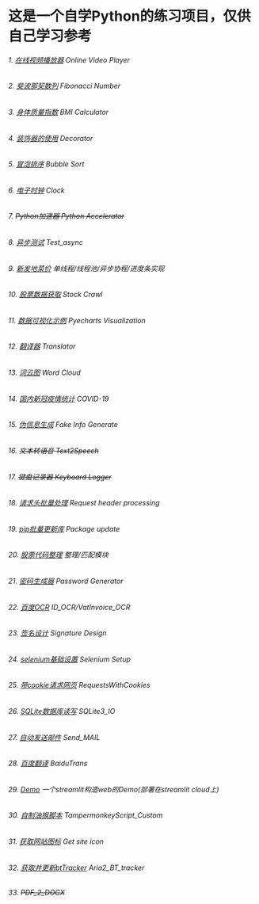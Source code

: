 # 这是一个自学Python的练习项目，仅供自己学习参考

###### 1. [在线视频播放器](./Video_player.py) Online Video Player
###### 2. [斐波那契数列](./Fibonacci_number.py) Fibonacci Number
###### 3. [身体质量指数](./BMI_calculator.py) BMI Calculator
###### 4. [装饰器的使用](./Decorator.py) Decorator
###### 5. [冒泡排序](./Bubble_sort.py) Bubble Sort
###### 6. [电子时钟](./Clock.py) Clock
###### 7. ~~Python加速器 Python Accelerator~~
###### 8. [异步测试](./Test_async.py) Test_async
###### 9. [新发地菜价](./%E6%96%B0%E5%8F%91%E5%9C%B0%E5%B8%82%E5%9C%BA%E4%BF%A1%E6%81%AF%E8%8E%B7%E5%8F%96) 单线程/线程池/异步协程/进度条实现
###### 10. [股票数据获取](./Stock_Get.py) Stock Crawl
###### 11. [数据可视化示例](./Pyecharts_Visualization.ipynb) Pyecharts Visualization
###### 12. [翻译器](./Translator.py) Translator
###### 13. [词云图](./%E8%AF%8D%E4%BA%91%E5%9B%BE%E7%9A%84%E5%AE%9E%E7%8E%B0) Word Cloud
###### 14. [国内新冠疫情统计](./COVID-19.ipynb) COVID-19
###### 15. [伪信息生成](./Fake_info.py) Fake Info Generate
###### 16. ~~文本转语音 Text2Speech~~
###### 17. ~~键盘记录器 Keyboard Logger~~
###### 18. [请求头批量处理](./Request_header_processing.py) Request header processing
###### 19. [pip批量更新库](./Package_update.py) Package update
###### 20. [股票代码整理](./Stock_Code_Processing) 整理/匹配模块
###### 21. [密码生成器](./Password_Generator.py) Password Generator
###### 22. [百度OCR](./Baidu_OCR) ID_OCR/VatInvoice_OCR
###### 23. [签名设计](./Sign_Design.py) Signature Design
###### 24. [selenium基础设置](./selenium_setup.py) Selenium Setup
###### 25. [带cookie请求网页](./RequestsWithCookies.ipynb) RequestsWithCookies
###### 26. [SQLite数据库读写](./sqlite_IO.py) SQLite3_IO
###### 27. [自动发送邮件](./Send_Mail.py) Send_MAIL
###### 28. [百度翻译](./BaiduTrans) BaiduTrans
###### 29. [Demo](./demo.py) 一个streamlit构造web的Demo(部署在streamlit cloud上)
###### 30. [自制油猴脚本](./TampermonkeyScript_Custom/) TampermonkeyScript_Custom
###### 31. [获取网站图标](./Get_site_icon.py) Get site icon
###### 32. [获取并更新btTracker](./Aria2_BT_tracker.py) Aria2_BT_tracker
###### 33. ~~PDF_2_DOCX~~